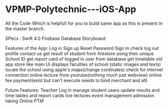 # VPMP-Polytechnic---iOS-App


All the Code Which is helpfull for you to build same app as this is present in the master branch.

SPecs : 
  Swift 4.0
  Firebase Database
  Storyboard

Features of the App:
  Log in
  Sign up
  Reset Password
  Sign in check
  log out
  profile
  contact us
  get result of student from firestore using their unique School ID
  get report card of logged in user from database
  get timetable
  old app store like main Ui
  displays faculties of school (static images and texts)
  locate the school using apple's maps(change cordinates)
  check for internet connection
  online lecture from youtube(nothing much just webview)
  online fee payment(exist but can't execute needs to bind merchant and all)

  
Future Features:
  Teacher Log in
  manage student users
  update results and time tables and report cards
  live lectures
  event management
  admission taking
  Online PTM
